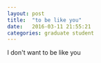 ```yaml
---
layout: post
title:  "to be like you"
date:   2016-03-11 21:55:21
categories: graduate student
---
```



I don't want to be like you
